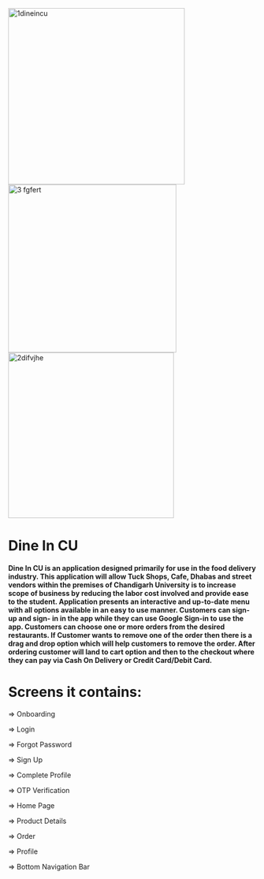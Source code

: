 <img width="358" alt="1dineincu" src="https://github.com/Saurabh2392000/Dine-In-CU/assets/98042689/19f2f036-b618-444e-a458-1c34386231a1">
<img width="341" alt="3 fgfert" src="https://github.com/Saurabh2392000/Dine-In-CU/assets/98042689/3d103a4d-0f88-41cb-a6c1-dd57da3f7ff7">
<img width="336" alt="2difvjhe" src="https://github.com/Saurabh2392000/Dine-In-CU/assets/98042689/c92d2e81-7239-4e1a-8391-8277bce5b968">

# Dine In CU

#### Dine In CU is an application designed primarily for use in the food delivery industry. This application will allow Tuck Shops, Cafe, Dhabas and street vendors within the premises of Chandigarh University is to increase scope of business by reducing the labor cost involved and provide ease to the student. Application presents an interactive and up-to-date menu with all options available in an easy to use manner. Customers can sign-up and sign- in in the app while they can use Google Sign-in to use the app. Customers can choose one or more orders from the desired restaurants. If Customer wants to remove one of the order then there is a drag and drop option which will help customers to remove the order. After ordering customer will land to cart option and then to the checkout where they can pay via Cash On Delivery or Credit Card/Debit Card.

# Screens it contains:

=> Onboarding

=> Login

=> Forgot Password

=> Sign Up

=> Complete Profile

=> OTP Verification

=> Home Page

=> Product Details

=> Order

=> Profile

=> Bottom Navigation Bar

